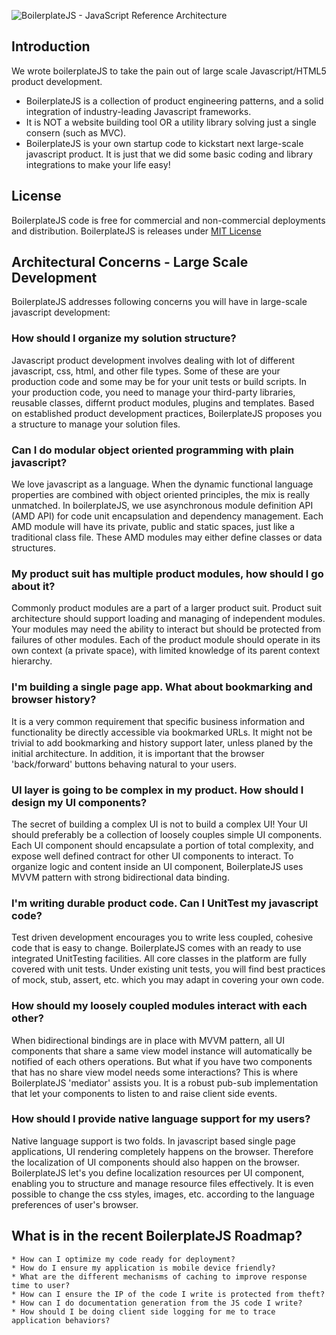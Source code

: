 ![BoilerplateJS - JavaScript Reference Architecture](https://github.com/ectechno/boilerplatejs/raw/master/themes/images/logo.jpg)

## Introduction ##

We wrote boilerplateJS to take the pain out of large scale Javascript/HTML5 product development. 
* BoilerplateJS is a collection of product engineering patterns, and a solid integration of industry-leading Javascript frameworks.
* It is NOT a website building tool OR a utility library solving just a single consern (such as MVC). 
* BoilerplateJS is your own startup code to kickstart next large-scale javascript product. It is just that we did some basic coding and library integrations to make your life easy!


## License ##
BoilerplateJS code is free for commercial and non-commercial deployments and distribution. BoilerplateJS is releases under [MIT License](http://www.opensource.org/licenses/mit-license.php)


## Architectural Concerns - Large Scale Development ##
BoilerplateJS addresses following concerns you will have in large-scale javascript development:

### How should I organize my solution structure? ###
Javascript product development involves dealing with lot of different javascript, css, html, and other file types. Some of these are your production code and some may be for your unit tests or build scripts. In your production code, you need to manage your third-party libraries, reusable classes, differnt product modules, plugins and templates. Based on established product development practices, BoilerplateJS proposes you a structure to manage your solution files.
 
### Can I do modular object oriented programming with plain javascript? ###
We love javascript as a language. When the dynamic functional language properties are combined with object oriented principles, the mix is really unmatched. In boilerplateJS, we use asynchronous module definition API (AMD API) for code unit encapsulation and dependency management. Each AMD module will have its private, public and static spaces, just like a traditional class file. These AMD modules may either define classes or data structures.

### My product suit has multiple product modules, how should I go about it? ###
Commonly product modules are a part of a larger product suit. Product suit architecture should support loading and managing of independent modules. Your modules may need the ability to interact but should be protected from failures of other modules. Each of the product module should operate in its own context (a private space), with limited knowledge of its parent context hierarchy.
 
### I'm building a single page app. What about bookmarking and browser history? ###
It is a very common requirement that specific business information and functionality be directly accessible via bookmarked URLs. It might not be trivial to add bookmarking and history support later, unless planed by the initial architecture. In addition, it is important that the browser 'back/forward' buttons behaving natural to your users.

### UI layer is going to be complex in my product. How should I design my UI components? ###
The secret of building a complex UI is not to build a complex UI! Your UI should preferably be a collection of loosely couples simple UI components. Each UI component should encapsulate a portion of total complexity, and expose well defined contract for other UI components to interact. To organize logic and content inside an UI component, BoilerplateJS uses MVVM pattern with strong bidirectional data binding.

### I'm writing durable product code. Can I UnitTest my javascript code? ###
Test driven development encourages you to write less coupled, cohesive code that is easy to change. BoilerplateJS comes with an ready to use integrated UnitTesting facilities. All core classes in the platform are fully covered with unit tests. Under existing unit tests, you will find best practices of mock, stub, assert, etc. which you may adapt in covering your own code.

### How should my loosely coupled modules interact with each other? ###
When bidirectional bindings are in place with MVVM pattern, all UI components that share a same view model instance will automatically be notified of each others operations. But what if you have two components that has no share view model needs some interactions? This is where BoilerplateJS 'mediator' assists you. It is a robust pub-sub implementation that let your components to listen to and raise client side events.

### How should I provide native language support for my users? ###
Native language support is two folds. In javascript based single page applications, UI rendering completely happens on the browser. Therefore the localization of UI components should also happen on the browser. BoilerplateJS let's you define localization resources per UI component, enabling you to structure and manage resource files effectively. It is even possible to change the css styles, images, etc. according to the language preferences of user's browser.


## What is in the recent BoilerplateJS Roadmap? ##
	* How can I optimize my code ready for deployment?
	* How do I ensure my application is mobile device friendly?
	* What are the different mechanisms of caching to improve response time to user?
	* How can I ensure the IP of the code I write is protected from theft?
	* How can I do documentation generation from the JS code I write?
	* How should I be doing client side logging for me to trace application behaviors?

